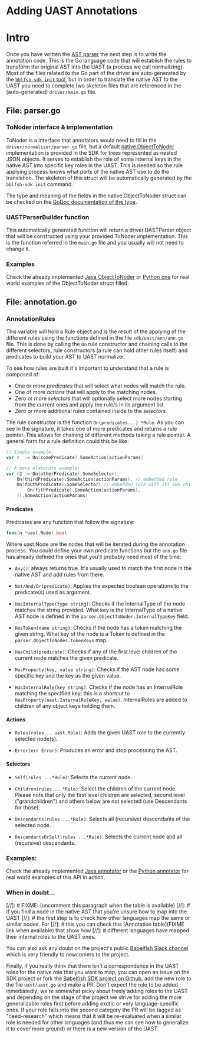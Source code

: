 # Adding UAST Annotations

# Intro

Once you have written the [AST parser](driver/sdk.md) the next step is to write
the annotation code. This is the Go language code that will establish the rules to
transform the original AST into the UAST (a process we call normalizing). Most of
the files related to the Go part of the driver are auto-generated by the
[`bblfsh-sdk init` tool](driver/sdk.md), but in order to translate the native AST
to the UAST you need to complete two skeleton files that are referenced in the
(auto-generated) `driver/main.go` file.

## File: parser.go

### ToNoder interface & implementation

ToNoder is a interface that annotators would need to fill in the
`driver/normalizer/parser.go` file, but a default
[native.ObjectToNoder](https://godoc.org/github.com/bblfsh/sdk/protocol/native#ObjectToNoder)
implementation is provided in the SDK for trees represented as nested JSON
objects. It serves to establish the role of some internal keys in the native AST
into specific key roles in the UAST. This is needed so the rule applying process
knows what parts of the native AST use to do the translation. The skeleton of this
struct will be automatically generated by the `bblfsh-sdk init` command. 

The type and meaning of the fields in the native.ObjectToNoder struct can be
checked on the [GoDoc documentation of the
type](https://godoc.org/github.com/bblfsh/sdk/protocol/native#ObjectToNoder).

### UASTParserBuilder function

This automatically generated function will return a driver.UASTParser object that
will be constructed using your provided ToNoder implementation. This is the
function referred in the `main.go` file and you usually will not need to change it.

### Examples

Check the already implemented [Java
ObjectToNoder](https://github.com/bblfsh/java-driver/blob/master/driver/normalizer/parser.go)
or [Python
one](https://github.com/bblfsh/python-driver/blob/master/driver/normalizer/parser.go)
for real world examples of the ObjectToNoder struct filled.

## File: annotation.go

### AnnotationRules 

This variable will hold a Rule object and is the result of the applying of the
different rules using the functions defined in the file ``sdk/uast/ann/ann.go``
file. This is done by calling the `On` rule constructor and chaining calls to the
different selectors, rule constructors (a rule can hold other rules itself) and
predicates to build your AST to UAST normalizer.

To see how rules are built it's important to understand that a rule is composed
of:

- One or more *predicates* that will select what nodes will match the rule.
- One of more *actions* that will apply to the matching nodes.
- Zero or more *selectors* that will optionally select more nodes starting
  from the current ones and apply the rule/s in its argument list.
- Zero or more additional *rules* contained inside to the *selectors*.

The rule constructor is the function `On(predicates...) *Rule`. As you can see
in the signature, it takes one of more predicates and returns a rule pointer. This 
allows for chaining of different methods taking a rule pointer. A general form
for a rule definition could this be like:

```go
// Simple example:
var r  := On(somePredicate).SomeAction(actionParams)

// A more elaborate example:
var r2 := On(otherPredicate).SomeSelector(
    On(thirdPredicate).SomeAction(actionParams), // embedded rule
    On(fouthPredicate).SomeSelector( // embedded rule with its own childs
        On(fithPredicate).SomeAction(actionParams),
    )).SomeAction(actionPArams)
```

#### Predicates

Predicates are any function that follow the signature: 

```go
func(n *uast.Node) bool
```

Where uast.Node are the nodes that will be iterated during the annotation
process. You could define your own predicate functions but the `ann.go` file
has already defined the ones that you'll probably need most of the time:

- `Any()`: always returns true. It's usually used to match the first node in 
  the native AST and add rules from there.

- `Not/And/Or(predicate)`: Applies the expected boolean operations to 
  the predicate(s) used as argument.

- `HasInternalType(type string)`: Checks if the InternalType of the node matches
  the string provided. What key is the InternalType of a native AST node is 
  defined in the `parser.ObjectToNoder.InternalTypeKey` field.

- `HasToken(name string)`: Checks if the node has a token matching the given
  string. What key of the node is a Token is defined in the 
  `parser.ObjectToNoder.TokenKeys` map.

- `HasChild(predicate)`: Checks if any of the first level children of
  the current node matches the given predicate.

- `HasProperty(key, value string)`: Checks if the AST node has some specific key
  and the key as the given value.

- `HasInternalRole(key string)`: Checks if the node has an InternalRole matching
  the specified key; this is a shortcut to `HasProperty(uast.InternalRoleKey,
  value)`. InternalRoles are added to children of any object keys holding them.

#### Actions

- `Roles(roles... uast.Role)`: Adds the given UAST role to the currently
  selected node(s).

- `Error(err Error)`: Produces an error and stop processing the AST.

#### Selectors

- `Self(rules ...*Rule)`: Selects the current node.

- `Children(rules ...*Rule)`: Select the children of the current node. Please note
   that only the first level children are selected, second level ("grandchildren")
   and others below are not selected (use Descendants for those).

- `Descendants(rules ...*Rule)`: Selects all (recursive) descendants of the
  selected node.

- `DescendantsOrSelf(rules ...*Rule)`: Selects the current node and all
  (recursive) descendants.

### Examples:

Check the already implemented [Java
annotator](https://github.com/bblfsh/java-driver/blob/master/driver/normalizer/annotation.go)
or the [Python
annotator](https://github.com/bblfsh/python-driver/blob/master/driver/normalizer/annotation.go)
for real world examples of this API in action.

### When in doubt...

[//]: # FIXME: (uncomment this paragraph when the table is available)
[//]: # If you find a node in the native AST that you're unsure how to map into the UAST
[//]: # the first step is to check how other languages map the same or similar nodes.  For
[//]: # this you can check this [Annotation table](FIXME link when available) that show how
[//]: # different languages have mapped their internal roles to the UAST ones.

You can also ask any doubt on the project's public [Babelfish Slack
channel](https://sourced-community.slack.com/join/shared_invite/MTkwNTM0ODEyODIzLTE0OTYxMzc5NTMtODRhMDYyNzAyYQ)
which is very friendly to newcomers to the project.

Finally, if you really think that there isn't a correspondence in the UAST roles
for the native role that you want to map, you can open an issue on the SDK project
or fork the [Babelfish SDK project
on Github](https://github.com/bblfsh/sdk), add the new role to the file
`uast/uast.go` and make a PR. Don't expect the role to be added inmediatedly;
we're somewhat picky about freely adding roles to the UAST and depending on the
stage of the project we strive for adding the more generalizable roles first
before adding exotic or very language-specific ones. If your role falls into the
second category the PR will be tagged as "need-research" which means that it will
be re-evaluated when a similar role is needed for other languages (and thus me can
see how to generalize it to cover more ground) or there is a new version of the
UAST.
